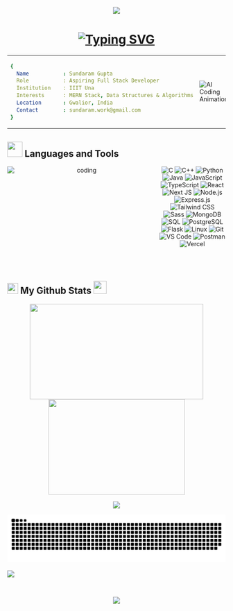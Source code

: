 <!-- Animated Header -->
<p align="center">
  <img src="https://capsule-render.vercel.app/api?type=waving&color=gradient&height=100&section=header&text=Hey+I'm+Sundaram+Gupta!👋&fontSize=30&fontAlignY=35&animation=twinkling"/>
</p>

<!-- Typing Animation -->
<h1 align="center">
  <a href="https://git.io/typing-svg">
    <img width="380" src="https://readme-typing-svg.demolab.com?font=Fira+Code&weight=600&size=25&duration=4000&pause=1000&color=6FA4FC&center=true&vCenter=true&random=false&width=650&lines=Passionate+Full+Stack+Developer;MERN+Stack;Open+Source+Contributor;Tech+Enthusiast" alt="Typing SVG" />
  </a>
</h1>

<table>
  <tr>
    <!-- Info Card -->
    <td>

```yaml
{
  Name           : Sundaram Gupta
  Role           : Aspiring Full Stack Developer
  Institution    : IIIT Una
  Interests      : MERN Stack, Data Structures & Algorithms
  Location       : Gwalior, India
  Contact        : sundaram.work@gmail.com
}

```
</td>
<td>
<img src="https://user-images.githubusercontent.com/74038190/225813708-98b745f2-7d22-48cf-9150-083f1b00d6c9.gif" width="400" alt="AI Coding Animation"/>
</td>
</table> 

<!-- Tech Stack Badges -->
<h2 align="left">
  <img src="https://media.giphy.com/media/QssGEmpkyEOhBCb7e1/giphy.gif" width="35" height="35"/>
  Languages and Tools 
</h2>

<p align="center">
<img align="left" src="https://raw.githubusercontent.com/abhisheknaiidu/abhisheknaiidu/master/code.gif" alt="coding" height="200px" width="350px"/>

<div align="center">
  <img src="https://img.shields.io/badge/C-4B8BBE?style=for-the-badge&logo=c&logoColor=white" alt="C">
  <img src="https://img.shields.io/badge/C++-00599C?style=for-the-badge&logo=c%2B%2B&logoColor=white" alt="C++">
  <img src="https://img.shields.io/badge/Python-3776AB?style=for-the-badge&logo=python&logoColor=white" alt="Python">
  <img src="https://img.shields.io/badge/Java-F8981D?style=for-the-badge&logo=java&logoColor=white" alt="Java">
  <img src="https://img.shields.io/badge/JavaScript-F7DF1E?style=for-the-badge&logo=javascript&logoColor=black" alt="JavaScript">
  <img src="https://img.shields.io/badge/TypeScript-3178C6?style=for-the-badge&logo=typescript&logoColor=white" alt="TypeScript">
  <img src="https://img.shields.io/badge/React-61DAFB?style=for-the-badge&logo=react&logoColor=black" alt="React">
  <img src="https://img.shields.io/badge/Next-black?style=for-the-badge&logo=next.js&logoColor=white" alt="Next JS">
  <img src="https://img.shields.io/badge/Node.js-339933?style=for-the-badge&logo=node.js&logoColor=white" alt="Node.js">
  <img src="https://img.shields.io/badge/Express.js-000000?style=for-the-badge&logo=express&logoColor=white" alt="Express.js">
  <img src="https://img.shields.io/badge/Tailwind%20CSS-06B6D4?style=for-the-badge&logo=tailwind-css&logoColor=white" alt="Tailwind CSS">
  <img src="https://img.shields.io/badge/Sass-CC6699?style=for-the-badge&logo=sass&logoColor=white" alt="Sass">
  <img src="https://img.shields.io/badge/MongoDB-47A248?style=for-the-badge&logo=mongodb&logoColor=white" alt="MongoDB">
  <img src="https://img.shields.io/badge/SQL-4479A1?style=for-the-badge&logo=mysql&logoColor=white" alt="SQL">
  <img src="https://img.shields.io/badge/PostgreSQL-336791?style=for-the-badge&logo=postgresql&logoColor=white" alt="PostgreSQL">
  <img src="https://img.shields.io/badge/Flask-000000?style=for-the-badge&logo=flask&logoColor=white" alt="Flask">
  <img src="https://img.shields.io/badge/Linux-FCC624?style=for-the-badge&logo=linux&logoColor=black" alt="Linux">
  <img src="https://img.shields.io/badge/Git-F05032?style=for-the-badge&logo=git&logoColor=white" alt="Git">
  <img src="https://img.shields.io/badge/VS%20Code-0078D4?style=for-the-badge&logo=visual-studio-code&logoColor=white" alt="VS Code">
  <img src="https://img.shields.io/badge/Postman-FF6C37?style=for-the-badge&logo=postman&logoColor=white" alt="Postman">
  <img src="https://img.shields.io/badge/Vercel-000000?style=for-the-badge&logo=vercel&logoColor=white" alt="Vercel">
</div>
</p>

<br><br>

<!-- Github Stats -->
<h2 align="left">
  <img src="https://www.svgrepo.com/show/475654/github-color.svg" width="25px" height="25px"> 
  My Github Stats 
  <img src="https://media.tenor.com/LSHKMiRdLggAAAAi/statistics-trending-up.gif" width="30px" height="30px">
</h2>

<div align="center">
  <img align="center" src="https://github-readme-stats.vercel.app/api?username=Sundaram-65&show_icons=true&locale=en&theme=transparent&show_icons=true" height="220px" width="400px"/>
  <img align="center" src="https://github-readme-stats.vercel.app/api/top-langs?username=Sundaram-65&show_icons=true&locale=en&layout=compact&theme=transparent&show_icons=true" height="220px" width="315px"/>
</div>

<p align="center">
  <img align="center" src="https://github-readme-streak-stats.herokuapp.com/?user=Sundaram-65&theme=transparent&show_icons=true" height="200px"/>
</p>

<!-- Snake Animation -->
<p align="center">
  <img src="https://github.com/Sundaram-65/Sundaram-65/blob/output/github-snake.svg" alt="GitHub Snake">
</p>

<!-- Activity Graph -->
<p>
  <img align="center" src="https://github-readme-activity-graph.vercel.app/graph?username=Sundaram-65&bg_color=020200&color=1f77b4&line=007acc&point=4c99cc&area=true&hide_border=true"/>
</p>

<!-- Footer -->
<br>
<div>
  <p align="center">
    <img src="https://capsule-render.vercel.app/api?type=waving&color=gradient&height=100&text=Thanks%20For%20Visiting&section=footer"/>
  </p>
</div>
